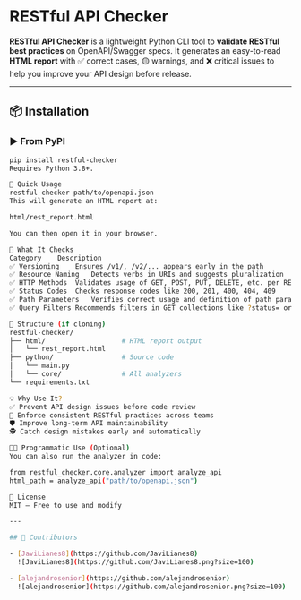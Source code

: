 # RESTful API Checker

**RESTful API Checker** is a lightweight Python CLI tool to **validate RESTful best practices** on OpenAPI/Swagger specs. It generates an easy-to-read **HTML report** with ✅ correct cases, 🟡 warnings, and ❌ critical issues to help you improve your API design before release.

---

## 📦 Installation

### ▶️ From PyPI

```bash
pip install restful-checker
Requires Python 3.8+.

🚀 Quick Usage
restful-checker path/to/openapi.json
This will generate an HTML report at:

html/rest_report.html

You can then open it in your browser.

🧪 What It Checks
Category	Description
✅ Versioning	Ensures /v1/, /v2/... appears early in the path
✅ Resource Naming	Detects verbs in URIs and suggests pluralization
✅ HTTP Methods	Validates usage of GET, POST, PUT, DELETE, etc. per REST rules
✅ Status Codes	Checks response codes like 200, 201, 400, 404, 409
✅ Path Parameters	Verifies correct usage and definition of path params
✅ Query Filters	Recommends filters in GET collections like ?status= or ?filter=

📁 Structure (if cloning)
restful-checker/
├── html/                   # HTML report output
│   └── rest_report.html
├── python/                 # Source code
│   └── main.py
│   └── core/               # All analyzers
└── requirements.txt

💡 Why Use It?
✅ Prevent API design issues before code review
🧩 Enforce consistent RESTful practices across teams
🛡️ Improve long-term API maintainability
🕵️ Catch design mistakes early and automatically

👨‍💻 Programmatic Use (Optional)
You can also run the analyzer in code:

from restful_checker.core.analyzer import analyze_api
html_path = analyze_api("path/to/openapi.json")

📌 License
MIT – Free to use and modify

---

## 🤝 Contributors

- [JaviLianes8](https://github.com/JaviLianes8)  
  ![JaviLianes8](https://github.com/JaviLianes8.png?size=100)

- [alejandrosenior](https://github.com/alejandrosenior)  
  ![alejandrosenior](https://github.com/alejandrosenior.png?size=100)
